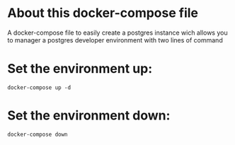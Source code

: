 # About this docker-compose file

A docker-compose file to easily create a postgres instance wich allows you to manager a postgres developer environment with two lines of command

# Set the environment up:

```docker-compose up -d```

# Set the environment down:

```docker-compose down```